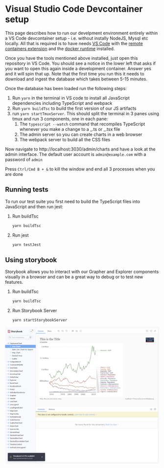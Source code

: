 # Visual Studio Code Devcontainer setup

This page describes how to run our develpment environment entirely within a VS Code devcontainer setup - i.e. without instally NodeJS, Mysql etc locally. All that is required is to have needs [VS Code](https://code.visualstudio.com/) with the [remote containers extension](https://code.visualstudio.com/docs/remote/containers) and the [docker runtime](https://www.docker.com/) installed.

Once you have the tools mentioned above installed, just open this repository in VS Code. You should see a notice in the lower left that asks if you want to open this again inside a development container. Answer yes and it will spin that up. Note that the first time you run this it needs to download and ingest the database which takes between 5-15 minutes.

Once the database has been loaded run the following steps:

1. Run `yarn` in the terminal in VS code to install all JavaScript dependencies including TypeScript and webpack
2. Run `yarn buildTsc` to build the first version of our JS artifacts
3. run `yarn startTmuxServer`. This should split the terminal in 3 panes using tmux and run 3 components, one in each pane:
    1. The `typescript --watch` command that recompiles TypeScript whenever you make a change to a _.ts or _.tsx file
    2. The admin server so you can create charts in a web browser
    3. The webpack server to build all the CSS files

Now navigate to http://localhost:3030/admin/charts and have a look at the admin interface. The default user account is `admin@example.com` with a password of `admin`

Press `Ctrl/Cmd B + &` to kill the window and end all 3 processes when you are done

## Running tests

To run our test suite you first need to build the TypeScript files into JavaScript and then run jest:

1. Run buildTsc

    ```sh
    yarn buildTsc
    ```

2. Run jest

    ```sh
    yarn testJest
    ```

## Using storybook

Storybook allows you to interact with our Grapher and Explorer components visually in a browser and can be a great way to debug or to test new features.

1. Run buildTsc

    ```sh
    yarn buildTsc
    ```

2. Run Storybook Server

    ```sh
    yarn startStorybookServer
    ```

![Storybook](screenshots/storybook.png)
